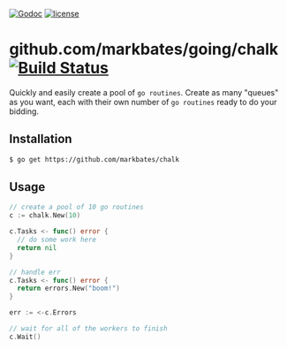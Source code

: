 [![Godoc](http://img.shields.io/badge/godoc-reference-blue.svg?style=flat)](https://godoc.org/github.com/markbates/chalk) [![license](http://img.shields.io/badge/license-MIT-red.svg?style=flat)](https://raw.githubusercontent.com/markbates/chalk/master/LICENSE)
# github.com/markbates/going/chalk [![Build Status](https://travis-ci.org/markbates/chalk.svg)](https://travis-ci.org/markbates/chalk)

Quickly and easily create a pool of `go routines`. Create as many "queues" as you want, each with their own number of `go routines` ready to do your bidding.

## Installation

```bash
$ go get https://github.com/markbates/chalk
```

## Usage

```go
// create a pool of 10 go routines
c := chalk.New(10)

c.Tasks <- func() error {
  // do some work here
  return nil
}

// handle err
c.Tasks <- func() error {
  return errors.New("boom!")
}

err := <-c.Errors

// wait for all of the workers to finish
c.Wait()
```
